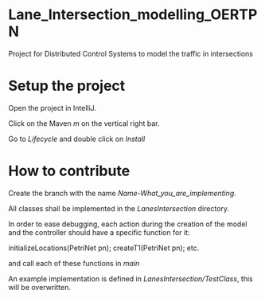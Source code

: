 # Lane_Intersection_modelling_OERTPN

Project for Distributed Control Systems to model the traffic in intersections

# Setup the project

Open the project in IntelliJ.

Click on the Maven *m* on the vertical right bar.

Go to *Lifecycle* and double click on *Install*

# How to contribute

Create the branch with the name *Name-What_you_are_implementing*.

All classes shall be implemented in the *LanesIntersection* directory.

In order to ease debugging, each action during the creation of the model and the controller should have a specific function for it:

initializeLocations(PetriNet pn);
createT1(PetriNet pn);
etc.

and call each of these functions in *main*

An example implementation is defined in *LanesIntersection/TestClass*, this will be overwritten.
